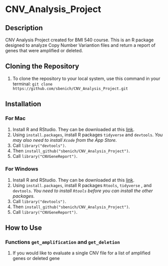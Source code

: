 # CNV_Analysis_Project
## Description
CNV Analysis Project created for BMI 540 course. This is an R package designed to analyze Copy Number Variantion files and return a report of genes that were amplified or deleted.
## Cloning the Repository
1. To clone the repository to your local system, use this command in your terminal: 
  `git clone https://github.com/sbenich/CNV_Analysis_Project.git`
## Installation
### For Mac
1. Install R and RStudio. They can be downloaded at this [link](https://posit.co/download/rstudio-desktop/).
2. Using `install.packages`, install R packages `tidyverse` and `devtools`. *You may also need to install `Xcode` from the App Store.*
3. Call `library("devtools")`.
4. Then `install_github("sbenich/CNV_Analysis_Project")`.
5. Call `library("CNVGeneReport")`.
### For Windows
1. Install R and RStudio. They can be downloaded at this [link](https://posit.co/download/rstudio-desktop/).
2. Using `install.packages`, install R packages `Rtools`, `tidyverse` , and `devtools`. *You need to install `Rtools` before you can install the other packages.*
4. Call `library("devtools")`.
5. Then `install_github("sbenich/CNV_Analysis_Project")`.
6. Call `library("CNVGeneReport")`.
## How to Use 
### Functions `get_amplification` and `get_deletion`
1. If you would like to evaluate a single CNV file for a list of amplified genes or deleted gene
